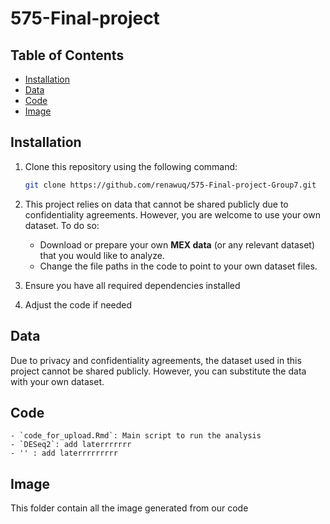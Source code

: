 # 575-Final-project

## Table of Contents

- [Installation](#installation)
- [Data](#data)
- [Code](#code)
- [Image](#image)

## Installation

1. Clone this repository using the following command:
    ```bash
    git clone https://github.com/renawuq/575-Final-project-Group7.git
    ```

2. This project relies on data that cannot be shared publicly due to confidentiality agreements. However, you are welcome to use your own dataset. To do so:
    - Download or prepare your own **MEX data** (or any relevant dataset) that you would like to analyze.
    - Change the file paths in the code to point to your own dataset files.

3. Ensure you have all required dependencies installed

4. Adjust the code if needed

## Data

Due to privacy and confidentiality agreements, the dataset used in this project cannot be shared publicly. However, you can substitute the data with your own dataset.

## Code
    - `code_for_upload.Rmd`: Main script to run the analysis
    - `DESeq2`: add laterrrrrrr
    - '' : add laterrrrrrrrr

## Image

This folder contain all the image generated from our code


